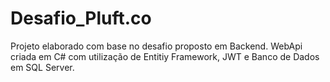 # Desafio_Pluft.co

Projeto elaborado com base no desafio proposto em Backend.
WebApi criada em C# com utilização de Entitiy Framework, JWT e Banco de Dados em SQL Server.
